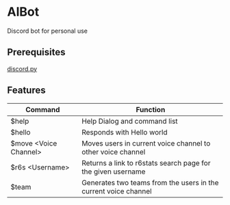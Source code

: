# AlBot
Discord bot for personal use

## Prerequisites
[discord.py](https://github.com/Rapptz/discord.py)

## Features
Command | Function
-|-
$help | Help Dialog and command list
$hello | Responds with Hello world
$move \<Voice Channel> | Moves users in current voice channel to other voice channel
$r6s \<Username> | Returns a link to r6stats search page for the given username
$team | Generates two teams from the users in the current voice channel
